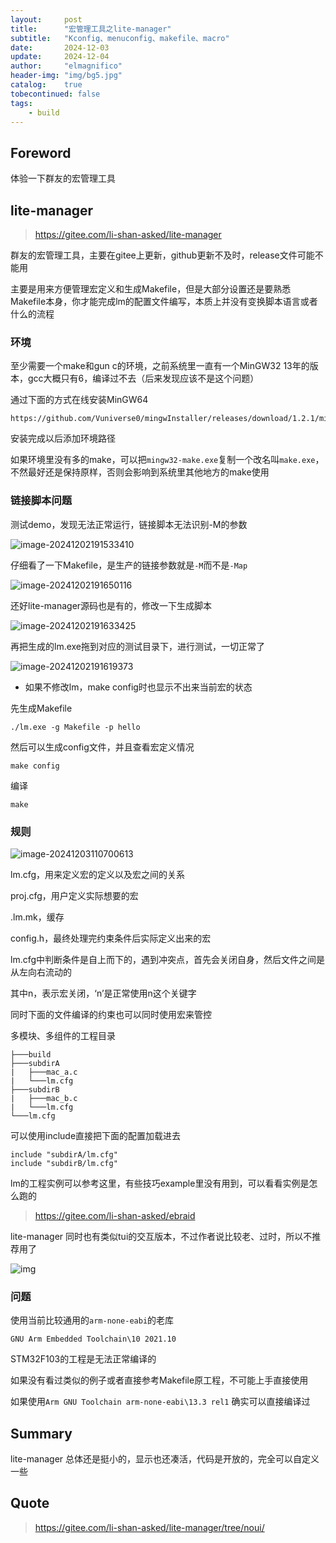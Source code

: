 ```yaml
---
layout:     post
title:      "宏管理工具之lite-manager"
subtitle:   "Kconfig、menuconfig、makefile、macro"
date:       2024-12-03
update:     2024-12-04
author:     "elmagnifico"
header-img: "img/bg5.jpg"
catalog:    true
tobecontinued: false
tags:
    - build
---
```


## Foreword

体验一下群友的宏管理工具



## lite-manager

> https://gitee.com/li-shan-asked/lite-manager

群友的宏管理工具，主要在gitee上更新，github更新不及时，release文件可能不能用

主要是用来方便管理宏定义和生成Makefile，但是大部分设置还是要熟悉Makefile本身，你才能完成lm的配置文件编写，本质上并没有变换脚本语言或者什么的流程



### 环境

至少需要一个make和gun c的环境，之前系统里一直有一个MinGW32 13年的版本，gcc大概只有6，编译过不去（后来发现应该不是这个问题）

通过下面的方式在线安装MinGW64

```
https://github.com/Vuniverse0/mingwInstaller/releases/download/1.2.1/mingwInstaller.exe
```

安装完成以后添加环境路径

如果环境里没有多的make，可以把`mingw32-make.exe`复制一个改名叫`make.exe`，不然最好还是保持原样，否则会影响到系统里其他地方的make使用



### 链接脚本问题

测试demo，发现无法正常运行，链接脚本无法识别-M的参数

![image-20241202191533410](https://img.elmagnifico.tech/static/upload/elmagnifico/202412021915442.png)



仔细看了一下Makefile，是生产的链接参数就是`-M`而不是`-Map`

![image-20241202191650116](https://img.elmagnifico.tech/static/upload/elmagnifico/202412021916144.png)

还好lite-manager源码也是有的，修改一下生成脚本

![image-20241202191633425](https://img.elmagnifico.tech/static/upload/elmagnifico/202412021916464.png)

再把生成的lm.exe拖到对应的测试目录下，进行测试，一切正常了

![image-20241202191619373](https://img.elmagnifico.tech/static/upload/elmagnifico/202412021916406.png)

- 如果不修改lm，make config时也显示不出来当前宏的状态



先生成Makefile

```
./lm.exe -g Makefile -p hello
```

然后可以生成config文件，并且查看宏定义情况

```
make config
```

编译

```
make
```



### 规则

![image-20241203110700613](https://img.elmagnifico.tech/static/upload/elmagnifico/202412031107687.png)

lm.cfg，用来定义宏的定义以及宏之间的关系

proj.cfg，用户定义实际想要的宏

.lm.mk，缓存

config.h，最终处理完约束条件后实际定义出来的宏



lm.cfg中判断条件是自上而下的，遇到冲突点，首先会关闭自身，然后文件之间是从左向右流动的

其中n，表示宏关闭，‘n’是正常使用n这个关键字

同时下面的文件编译的约束也可以同时使用宏来管控



多模块、多组件的工程目录

```
├───build
├───subdirA
|   ├───mac_a.c
|   └───lm.cfg
├───subdirB
|   ├───mac_b.c
|   └───lm.cfg
└───lm.cfg
```

可以使用include直接把下面的配置加载进去

```
include "subdirA/lm.cfg"
include "subdirB/lm.cfg"
```



lm的工程实例可以参考这里，有些技巧example里没有用到，可以看看实例是怎么跑的

> https://gitee.com/li-shan-asked/ebraid



lite-manager 同时也有类似tui的交互版本，不过作者说比较老、过时，所以不推荐用了

![img](https://img.elmagnifico.tech/static/upload/elmagnifico/202412031159028.png)



### 问题

使用当前比较通用的`arm-none-eabi`的老库

```
GNU Arm Embedded Toolchain\10 2021.10
```

STM32F103的工程是无法正常编译的

如果没有看过类似的例子或者直接参考Makefile原工程，不可能上手直接使用

如果使用`Arm GNU Toolchain arm-none-eabi\13.3 rel1` 确实可以直接编译过



## Summary

lite-manager 总体还是挺小的，显示也还凑活，代码是开放的，完全可以自定义一些



## Quote

> https://gitee.com/li-shan-asked/lite-manager/tree/noui/

